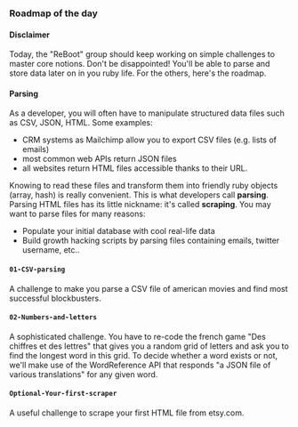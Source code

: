 ### Roadmap of the day

#### Disclaimer

Today, the "ReBoot" group should keep working on simple challenges to master core notions. Don't be disappointed! You'll be able to parse and store data later on in you ruby life. For the others, here's the roadmap.

#### Parsing

As a developer, you will often have to manipulate structured data files such as CSV, JSON, HTML. Some examples: 

- CRM systems as Mailchimp allow you to export CSV files (e.g. lists of emails)
- most common web APIs return JSON files  
- all websites return HTML files accessible thanks to their URL.

Knowing to read these files and transform them into friendly ruby objects (array, hash) is really convenient. This is what developers call **parsing**. Parsing HTML files has its little nickname: it's called **scraping**. You may want to parse files for many reasons:

- Populate your initial database with cool real-life data
- Build growth hacking scripts by parsing files containing emails, twitter username, etc..

#### `01-CSV-parsing`
A challenge to make you parse a CSV file of american movies and find most successful blockbusters.

#### `02-Numbers-and-letters`
A sophisticated challenge. You have to re-code the french game "Des chiffres et des lettres" that gives you a random grid of letters and ask you to find the longest word in this grid. To decide whether a word exists or not, we'll make use of the WordReference API that responds "a JSON file of various translations" for any given word.

#### `Optional-Your-first-scraper`
A useful challenge to scrape your first HTML file from etsy.com.
